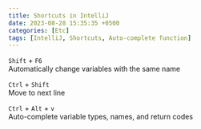 ```yaml
---
title: Shortcuts in IntelliJ
date: 2023-08-28 15:35:35 +0500
categories: [Etc]
tags: [IntelliJ, Shortcuts, Auto-complete function]
---
```


`Shift` + `F6`<br>
Automatically change variables with the same name

`Ctrl` + `Shift`<br>
Move to next line

`Ctrl` + `Alt` + `v`<br>
Auto-complete variable types, names, and return codes




